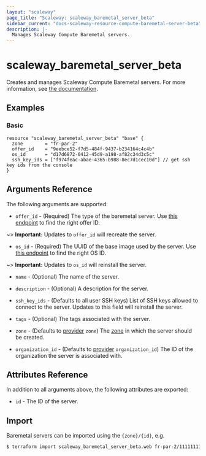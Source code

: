 ```yaml
---
layout: "scaleway"
page_title: "Scaleway: scaleway_baremetal_server_beta"
sidebar_current: "docs-scaleway-resource-compute-baremetal-server-beta"
description: |-
  Manages Scaleway Compute Baremetal servers.
---
```


# scaleway_baremetal_server_beta

Creates and manages Scaleway Compute Baremetal servers. For more information, see [the documentation](https://developers.scaleway.com/en/products/baremetal/api).

## Examples
    
### Basic

```hcl
resource "scaleway_baremetal_server_beta" "base" {
  zone		  = "fr-par-2"
  offer_id    = "9eebce52-f7d5-484f-9437-b234164c4c4b"
  os_id       = "d17d6872-0412-45d9-a198-af82c34d3c5c"
  ssh_key_ids = ["f974feac-abae-4365-b988-8ec7d1cec10d"] // get ssh key ids from the console
}
```

## Arguments Reference

The following arguments are supported:

- `offer_id` - (Required) The type of the baremetal server.
Use [this endpoint](https://developers.scaleway.com/en/products/baremetal/api/#get-334154) to find the right offer ID.

~> **Important:** Updates to `offer_id` will recreate the server.

- `os_id` - (Required) The UUID of the base image used by the server.
Use [this endpoint](https://developers.scaleway.com/en/products/baremetal/api/#get-87598a) to find the right OS ID.

~> **Important:** Updates to `os_id` will reinstall the server.

- `name` - (Optional) The name of the server.

- `description` - (Optional) A description for the server.

- `ssh_key_ids` - (Defaults to all user SSH keys) List of SSH keys allowed to connect to the server.
Updates to this field will reinstall the server.

- `tags` - (Optional) The tags associated with the server.

- `zone` - (Defaults to [provider](../index.html#zone) `zone`) The [zone](../guides/regions_and_zones.html#zones) in which the server should be created.

- `organization_id` - (Defaults to [provider](../index.html#organization_id) `organization_id`) The ID of the organization the server is associated with.


## Attributes Reference

In addition to all arguments above, the following attributes are exported:

- `id` - The ID of the server.

## Import

Baremetal servers can be imported using the `{zone}/{id}`, e.g.

```bash
$ terraform import scaleway_baremetal_server_beta.web fr-par-2/11111111-1111-1111-1111-111111111111
```
